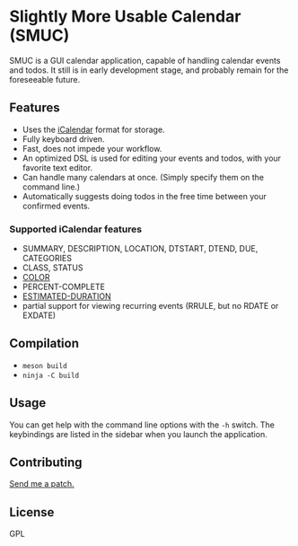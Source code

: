 # Slightly More Usable Calendar (SMUC)
SMUC is a GUI calendar application, capable of handling calendar events and
todos. It still is in early development stage, and probably remain for the
foreseeable future.

## Features
- Uses the [iCalendar](https://tools.ietf.org/html/rfc5545) format for storage.
- Fully keyboard driven.
- Fast, does not impede your workflow.
- An optimized DSL is used for editing your events and todos, with your favorite
  text editor.
- Can handle many calendars at once. (Simply specify them on the command line.)
- Automatically suggests doing todos in the free time between your confirmed
  events.

### Supported iCalendar features
- SUMMARY, DESCRIPTION, LOCATION, DTSTART, DTEND, DUE, CATEGORIES
- CLASS, STATUS
- [COLOR](https://tools.ietf.org/html/rfc7986#section-5.9)
- PERCENT-COMPLETE
- [ESTIMATED-DURATION](https://tools.ietf.org/html/draft-apthorp-ical-tasks-01#section-6.1)
- partial support for viewing recurring events (RRULE, but no RDATE or EXDATE)


## Compilation
- `meson build`
- `ninja -C build`

## Usage
You can get help with the command line options with the `-h` switch.
The keybindings are listed in the sidebar when you launch the application.

## Contributing
[Send me a patch.](mailto:kuruczgyurci@hotmail.com)

## License
GPL
